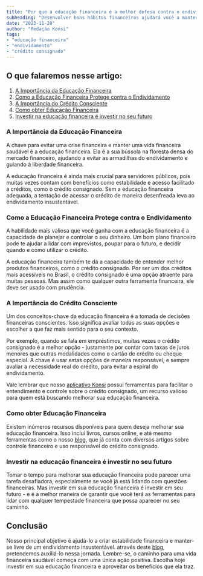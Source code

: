 ```yaml
---
title: "Por que a educação financeira é a melhor defesa contra o endividamento?"
subheading: "Desenvolver bons hábitos financeiros ajudará você a manter sua saúde financeira, mesmo durante as tempestades econômicas."
date: "2023-11-28"
author: "Redação Konsi"
tags:
- "educação financeira"
- "endividamento"
- "crédito consignado"
---
```


## O que falaremos nesse artigo:
1. [A Importância da Educação Financeira](#importancia)
2. [Como a Educação Financeira Protege contra o Endividamento](#protecao)
3. [A Importância do Crédito Consciente](#credito)
4. [Como obter Educação Financeira](#obter-educacao)
5. [Investir na educação financeira é investir no seu futuro](#investir)

### A Importância da Educação Financeira <a name="importancia"></a>
A chave para evitar uma crise financeira e manter uma vida financeira saudável é a educação financeira. Ela é a sua bússola na floresta densa do mercado financeiro, ajudando a evitar as armadilhas do endividamento e guiando à liberdade financeira. 

A educação financeira é ainda mais crucial para servidores públicos, pois muitas vezes contam com benefícios como estabilidade e acesso facilitado a créditos, como o crédito consignado. Sem a educação financeira adequada, a tentação de acessar o crédito de maneira desenfreada leva ao endividamento insustentável.

### Como a Educação Financeira Protege contra o Endividamento <a name="protecao"></a>
A habilidade mais valiosa que você ganha com a educação financeira é a capacidade de planejar e controlar o seu dinheiro. Um bom plano financeiro pode te ajudar a lidar com imprevistos, poupar para o futuro, e decidir quando e como utilizar o crédito.

A educação financeira também te dá a capacidade de entender melhor produtos financeiros, como o crédito consignado. Por ser um dos créditos mais acessíveis no Brasil, o crédito consignado é uma opção atraente para muitas pessoas. Mas assim como qualquer outra ferramenta financeira, ele deve ser usado com prudência.

### A Importância do Crédito Consciente <a name="credito"></a>
Um dos conceitos-chave da educação financeira é a tomada de decisões financeiras conscientes. Isso significa avaliar todas as suas opções e escolher a que faz mais sentido para o seu contexto.

Por exemplo, quando se fala em empréstimos, muitas vezes o crédito consignado é a melhor opção - justamente por contar com taxas de juros menores que outras modalidades como o cartão de crédito ou cheque especial. A chave é usar estas opções de maneira responsável, e sempre avaliar a necessidade real do crédito, para evitar a espiral do endividamento.

Vale lembrar que nosso [aplicativo Konsi](http://konsi.com.br/aplicativo) possui ferramentas para facilitar o entendimento e controle sobre o crédito consignado, um recurso valioso para quem está buscando melhorar sua educação financeira.

### Como obter Educação Financeira <a name="obter-educacao"></a>
Existem inúmeros recursos disponíveis para quem deseja melhorar sua educação financeira. Isso inclui livros, cursos online, e até mesmo ferramentas como o nosso [blog](http://konsi.com.br/postagens), que já conta com diversos artigos sobre controle financeiro e uso responsável do crédito consignado.

### Investir na educação financeira é investir no seu futuro <a name="investir"></a>
Tomar o tempo para melhorar sua educação financeira pode parecer uma tarefa desafiadora, especialmente se você já está lidando com questões financeiras. Mas investir em sua educação financeira é investir em seu futuro - e é a melhor maneira de garantir que você terá as ferramentas para lidar com qualquer tempestade financeira que possa aparecer no seu caminho.

## Conclusão
Nosso principal objetivo é ajudá-lo a criar estabilidade financeira e manter-se livre de um endividamento insustentável. através deste [blog](http://konsi.com.br/postagens), pretendemos auxiliá-lo nessa jornada. Lembre-se, o caminho para uma vida financeira saudável começa com uma única ação positiva. Escolha hoje investir em sua educação financeira e aproveitar os benefícios que ela traz.
